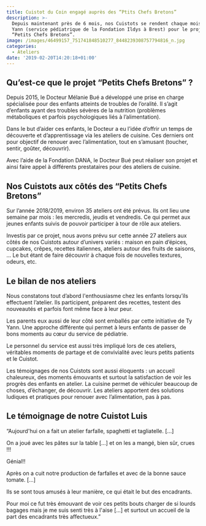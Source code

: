 ```yaml
---
title: Cuistot du Coin engagé auprès des “Ptits Chefs Bretons”
description: >-
  Depuis maintenant près de 6 mois, nos Cuistots se rendent chaque mois à Ty
  Yann (service pédiatrique de la Fondation Ildys à Brest) pour le projet
  “Petits Chefs Bretons”.
image: /images/46499157_751741848510277_8448239308757794816_n.jpg
categories:
  - Ateliers
date: '2019-02-20T14:20:18+01:00'
---
```

## Qu’est-ce que le projet “Petits Chefs Bretons” ?



Depuis 2015, le Docteur Mélanie Bué a développé une prise en charge spécialisée pour des enfants atteints de troubles de l’oralité. Il s’agit d’enfants ayant des troubles sévères de la nutrition (problèmes métaboliques et parfois psychologiques liés à l’alimentation).



Dans le but d’aider ces enfants, le Docteur a eu l’idée d’offrir un temps de découverte et d’apprentissage via les ateliers de cuisine. Ces derniers ont pour objectif de renouer avec l’alimentation, tout en s’amusant (toucher, sentir, goûter, découvrir).



Avec l’aide de la Fondation DANA, le Docteur Bué peut réaliser son projet et ainsi faire appel à différents prestataires pour des ateliers de cuisine.





## Nos Cuistots aux côtés des “Petits Chefs Bretons” 



Sur l’année 2018/2019, environ 35 ateliers ont été prévus. Ils ont lieu une semaine par mois : les mercredis, jeudis et vendredis. Ce qui permet aux jeunes enfants suivis de pouvoir participer à tour de rôle aux ateliers.



Investis par ce projet, nous avons prévu sur cette année 27 ateliers aux côtés de nos Cuistots autour d’univers variés : maison en pain d’épices, cupcakes, crêpes, recettes italiennes, ateliers autour des fruits de saisons, … Le but étant de faire découvrir à chaque fois de nouvelles textures, odeurs, etc.





## Le bilan de nos ateliers



Nous constatons tout d’abord l'enthousiasme chez les enfants lorsqu’ils effectuent l’atelier. Ils participent, préparent des recettes, testent des nouveautés et parfois font même face à leur peur. 

Les parents eux aussi de leur côté sont emballés par cette initiative de Ty Yann. Une approche différente qui permet à leurs enfants de passer de bons moments au cœur du service de pédiatrie.



Le personnel du service est aussi très impliqué lors de ces ateliers, véritables moments de partage et de convivialité avec leurs petits patients et le Cuistot. 



Les témoignages de nos Cuistots sont aussi éloquents : un accueil chaleureux, des moments émouvants et surtout la satisfaction de voir les progrès des enfants en atelier. La cuisine permet de véhiculer beaucoup de choses, d’échanger, de découvrir. Les ateliers apportent des solutions ludiques et pratiques pour renouer avec l’alimentation, pas à pas.





## Le témoignage de notre Cuistot Luis 



“Aujourd'hui on a fait un atelier farfalle, spaghetti et tagliatelle. \[...]



On a joué avec les pâtes sur la table \[...] et on les a mangé, bien sûr,  crues !!!

Génial!!

Après on a cuit notre production de farfalles et avec de la bonne sauce tomate. \[...]

Ils se sont tous amusés à leur manière, ce qui était le but des encadrants.



Pour moi ce fut très émouvant de voir ces petits bouts charger de si lourds bagages mais je me suis senti très à l'aise \[...] et surtout un accueil de la part des encadrants très affectueux.”
